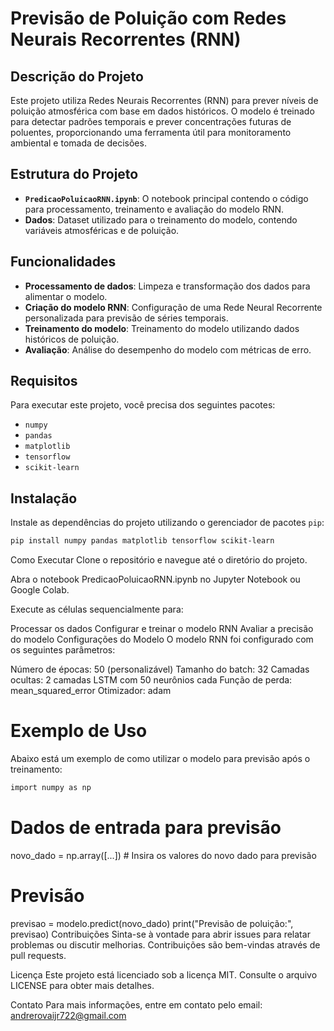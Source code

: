 # Previsão de Poluição com Redes Neurais Recorrentes (RNN)

## Descrição do Projeto

Este projeto utiliza Redes Neurais Recorrentes (RNN) para prever níveis de poluição atmosférica com base em dados históricos. O modelo é treinado para detectar padrões temporais e prever concentrações futuras de poluentes, proporcionando uma ferramenta útil para monitoramento ambiental e tomada de decisões.

## Estrutura do Projeto

- **`PredicaoPoluicaoRNN.ipynb`**: O notebook principal contendo o código para processamento, treinamento e avaliação do modelo RNN.
- **Dados**: Dataset utilizado para o treinamento do modelo, contendo variáveis atmosféricas e de poluição.
  
## Funcionalidades

- **Processamento de dados**: Limpeza e transformação dos dados para alimentar o modelo.
- **Criação do modelo RNN**: Configuração de uma Rede Neural Recorrente personalizada para previsão de séries temporais.
- **Treinamento do modelo**: Treinamento do modelo utilizando dados históricos de poluição.
- **Avaliação**: Análise do desempenho do modelo com métricas de erro.

## Requisitos

Para executar este projeto, você precisa dos seguintes pacotes:

- `numpy`
- `pandas`
- `matplotlib`
- `tensorflow`
- `scikit-learn`

## Instalação

Instale as dependências do projeto utilizando o gerenciador de pacotes `pip`:

```bash
pip install numpy pandas matplotlib tensorflow scikit-learn
```
Como Executar
Clone o repositório e navegue até o diretório do projeto.

Abra o notebook PredicaoPoluicaoRNN.ipynb no Jupyter Notebook ou Google Colab.

Execute as células sequencialmente para:

Processar os dados
Configurar e treinar o modelo RNN
Avaliar a precisão do modelo
Configurações do Modelo
O modelo RNN foi configurado com os seguintes parâmetros:

Número de épocas: 50 (personalizável)
Tamanho do batch: 32
Camadas ocultas: 2 camadas LSTM com 50 neurônios cada
Função de perda: mean_squared_error
Otimizador: adam

# Exemplo de Uso
Abaixo está um exemplo de como utilizar o modelo para previsão após o treinamento:
```bash
import numpy as np
```

# Dados de entrada para previsão
novo_dado = np.array([...])  # Insira os valores do novo dado para previsão

# Previsão
previsao = modelo.predict(novo_dado)
print("Previsão de poluição:", previsao)
Contribuições
Sinta-se à vontade para abrir issues para relatar problemas ou discutir melhorias. Contribuições são bem-vindas através de pull requests.

Licença
Este projeto está licenciado sob a licença MIT. Consulte o arquivo LICENSE para obter mais detalhes.

Contato
Para mais informações, entre em contato pelo email: andrerovaijr722@gmail.com 
